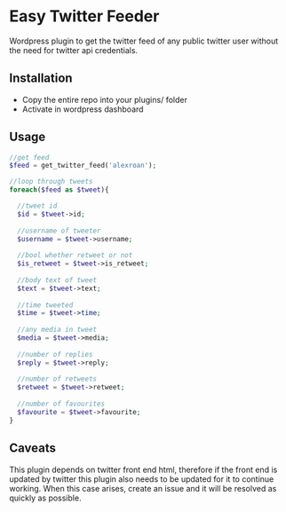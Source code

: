 # Easy Twitter Feeder
Wordpress plugin to get the twitter feed of any public twitter user without the need for twitter api credentials.

## Installation

* Copy the entire repo into your plugins/ folder
* Activate in wordpress dashboard

## Usage

```php
//get feed
$feed = get_twitter_feed('alexroan');

//loop through tweets
foreach($feed as $tweet){ 

  //tweet id
  $id = $tweet->id;
  
  //username of tweeter
  $username = $tweet->username;
  
  //bool whether retweet or not
  $is_retweet = $tweet->is_retweet;
  
  //body text of tweet
  $text = $tweet->text;
  
  //time tweeted
  $time = $tweet->time;
  
  //any media in tweet
  $media = $tweet->media;
  
  //number of replies
  $reply = $tweet->reply;
  
  //number of retweets
  $retweet = $tweet->retweet;
  
  //number of favourites
  $favourite = $tweet->favourite;
}
```

## Caveats

This plugin depends on twitter front end html, therefore if the front end is updated by twitter this plugin also needs to be updated for it to continue working. When this case arises, create an issue and it will be resolved as quickly as possible.
